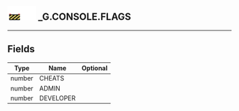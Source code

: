 ## <img src="../../.gitbook/assets/unknown.png" width="32" height="32" /><img src="../../.gitbook/assets/base.png" width="32" height="32" /> _G.CONSOLE.FLAGS


-----------------
## Fields

| Type   | Name | Optional |
| ------ | ---- | -------: |
| number | CHEATS |  |
| number | ADMIN |  |
| number | DEVELOPER |  |
